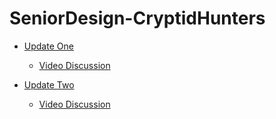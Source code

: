 # SeniorDesign-CryptidHunters

- [Update One](https://github.com/JSchuch2/SeniorDesign-CryptidHunters/blob/main/Status%20Updates/First%20Update/status1.md)
  - [Video Discussion](https://youtu.be/uEUXfpqvRkE)

- [Update Two](https://github.com/JSchuch2/SeniorDesign-CryptidHunters/blob/main/Status%20Updates/Second%20Update/status2.md)
  - [Video Discussion](https://youtu.be/Tit6x9mfYM0)
